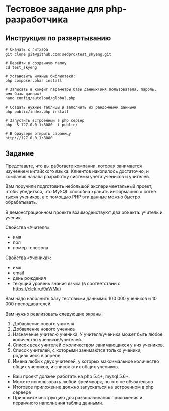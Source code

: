 # Тестовое задание для php-разработчика

## Инструкция по развертыванию

```
# Скачать с гитхаба
git clone git@github.com:sedpro/test_skyeng.git

# Перейти в созданную папку
cd test_skyeng

# Установить нужные библиотеки:
php composer.phar install

# Записать в конфиг параметры базы данных(имя пользователя, пароль, имя базы данных)
nano config/autoload/global.php

# Создать нужные таблицы и заполнить их рандомными данными
php public/index.php install

# Запустить встроенный в php сервер
php -S 127.0.0.1:8080 -t public/

# В браузере открыть страницу 
http://127.0.0.1:8080
```

## Задание
Представьте, что вы работаете компании, которая занимается изучением китайского языка. Клиентов накопилось достаточно, и компания начала разработку системы учёта учеников и учителей.

Вам поручили подготовить небольшой экспериментальный проект, чтобы убедиться, что MySQL способна хранить информацию о сотне тысяч учеников, а с помощью PHP эти данные можно быстро обрабатывать.

В демонстрационном проекте взаимодействуют два объекта: учитель и ученик.

Свойства «Учителя»:
- имя
- пол
- номер телефона

Свойства «Ученика»:
- имя
- email
- день рождения
- текущий уровень знания языка (в соответствии с https://clck.ru/9aWMu)

Вам надо наполнить базу тестовыми данными: 100 000 учеников и 10 000 преподавателей. 

Вам нужно реализовать следующие экраны:
1. Добавление нового учителя
2. Добавление нового ученика
3. Назначение учителю ученика. У учителя/ученика может быть любое количество учеников/учителей.
4. Список всех учителей с количеством занимающихся у них учеников.
5. Список учителей, с которыми занимаются только ученики, родившиеся в апреле.
6. Имена любых двух учителей, у которых максимальное количество общих учеников, и список этих общих учеников.

* Ваш проект должен работать на php 5.4+, mysql 5.6+.
* Можете использовать любой фреймворк, но это не обязательно
* Итоговое приложение должно запускаться на встроенном в php сервере
* Приложите инструкцию для разворачивания приложения и первичного наполнения таблиц данными.
